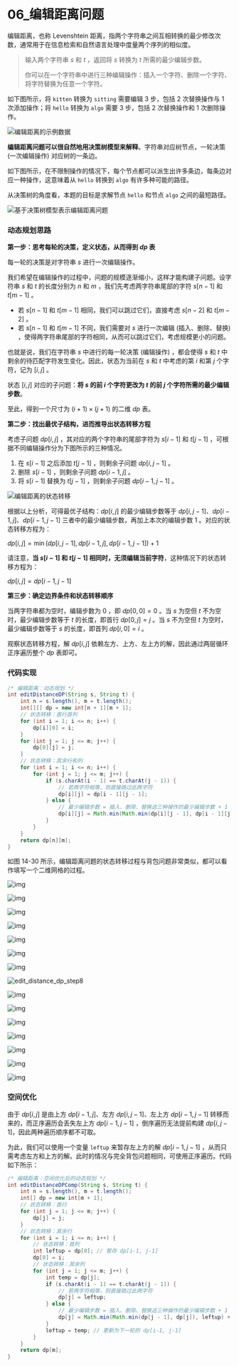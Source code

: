 # 06_编辑距离问题

编辑距离，也称 Levenshtein 距离，指两个字符串之间互相转换的最少修改次数，通常用于在信息检索和自然语言处理中度量两个序列的相似度。

> 输入两个字符串 $s$ 和 $t$ ，返回将 $s$ 转换为 $t$ 所需的最少编辑步数。
>
> 你可以在一个字符串中进行三种编辑操作：插入一个字符、删除一个字符、将字符替换为任意一个字符。

如下图所示，将 `kitten` 转换为 `sitting` 需要编辑 $3$ 步，包括 $2$ 次替换操作与 $1$ 次添加操作；将 `hello` 转换为 `algo` 需要 $3$ 步，包括 $2$ 次替换操作和 $1$ 次删除操作。

![编辑距离的示例数据](https://cdn.jsdelivr.net/gh/ZL85/ImageBed@main/202404032016362.png)

**编辑距离问题可以很自然地用决策树模型来解释**。字符串对应树节点，一轮决策 (一次编辑操作) 对应树的一条边。

如下图所示，在不限制操作的情况下，每个节点都可以派生出许多条边，每条边对应一种操作，这意味着从 `hello` 转换到 `algo` 有许多种可能的路径。

从决策树的角度看，本题的目标是求解节点 `hello` 和节点 `algo` 之间的最短路径。

![基于决策树模型表示编辑距离问题](https://cdn.jsdelivr.net/gh/ZL85/ImageBed@main/202404031933152.png)

### 动态规划思路

**第一步：思考每轮的决策，定义状态，从而得到 $dp$ 表**

每一轮的决策是对字符串 $s$ 进行一次编辑操作。

我们希望在编辑操作的过程中，问题的规模逐渐缩小，这样才能构建子问题。设字符串 $s$ 和 $t$ 的长度分别为 $n$ 和 $m$ ，我们先考虑两字符串尾部的字符 $s[n−1]$ 和 $t[m−1]$ 。

- 若 $s[n−1]$ 和 $t[m−1]$ 相同，我们可以跳过它们，直接考虑 $s[n−2]$ 和 $t[m−2]$ 。
- 若 $s[n−1]$ 和 $t[m−1]$ 不同，我们需要对 $s$ 进行一次编辑 (插入、删除、替换) ，使得两字符串尾部的字符相同，从而可以跳过它们，考虑规模更小的问题。

也就是说，我们在字符串 $s$ 中进行的每一轮决策 (编辑操作) ，都会使得 $s$ 和 $t$ 中剩余的待匹配字符发生变化。因此，状态为当前在 $s$ 和 $t$ 中考虑的第 $i$ 和第 $j$ 个字符，记为 $[i,j]$ 。

状态 $[i,j]$ 对应的子问题：**将 $s$ 的前 $i$ 个字符更改为 $t$ 的前 $j$ 个字符所需的最少编辑步数**。

至此，得到一个尺寸为 $(i+1)×(j+1)$ 的二维 $dp$ 表。

**第二步：找出最优子结构，进而推导出状态转移方程**

考虑子问题 $dp[i,j]$ ，其对应的两个字符串的尾部字符为 $s[i−1]$ 和 $t[j−1]$ ，可根据不同编辑操作分为下图所示的三种情况。

1. 在 $s[i−1]$ 之后添加 $t[j−1]$ ，则剩余子问题 $dp[i,j−1]$ 。
2. 删除 $s[i−1]$ ，则剩余子问题 $dp[i-1,j]$  。
3. 将 $s[i−1]$ 替换为 $t[j−1]$ ，则剩余子问题 $dp[i-1,j−1]$  。

![编辑距离的状态转移](https://cdn.jsdelivr.net/gh/ZL85/ImageBed@main/202404032023111.png)

根据以上分析，可得最优子结构：$dp[i,j]$ 的最少编辑步数等于 $dp[i,j−1]$、$dp[i-1,j]$、$dp[i-1,j−1]$ 三者中的最少编辑步数，再加上本次的编辑步数 $1$ 。对应的状态转移方程为：

$dp[i,j]=\min(dp[i,j-1],dp[i-1,j],dp[i-1,j-1])+1$

请注意，**当 $s[i−1]$ 和 $t[j−1]$ 相同时，无须编辑当前字符**，这种情况下的状态转移方程为：

$dp[i,j]=dp[i-1,j-1]$

**第三步：确定边界条件和状态转移顺序**

当两字符串都为空时，编辑步数为 $0$ ，即 $dp[0,0]=0$ 。当 $s$ 为空但 $t$ 不为空时，最少编辑步数等于 $t$ 的长度，即首行 $dp[0,j]=j$ 。当 $s$ 不为空但 $t$ 为空时，最少编辑步数等于 $s$ 的长度，即首列 $dp[i,0]=i$ 。

观察状态转移方程，解 $dp[i,j]$ 依赖左方、上方、左上方的解，因此通过两层循环正序遍历整个 $dp$ 表即可。

### 代码实现

```java
/* 编辑距离：动态规划 */
int editDistanceDP(String s, String t) {
    int n = s.length(), m = t.length();
    int[][] dp = new int[n + 1][m + 1];
    // 状态转移：首行首列
    for (int i = 1; i <= n; i++) {
        dp[i][0] = i;
    }
    for (int j = 1; j <= m; j++) {
        dp[0][j] = j;
    }
    // 状态转移：其余行和列
    for (int i = 1; i <= n; i++) {
        for (int j = 1; j <= m; j++) {
            if (s.charAt(i - 1) == t.charAt(j - 1)) {
                // 若两字符相等，则直接跳过此两字符
                dp[i][j] = dp[i - 1][j - 1];
            } else {
                // 最少编辑步数 = 插入、删除、替换这三种操作的最少编辑步数 + 1
                dp[i][j] = Math.min(Math.min(dp[i][j - 1], dp[i - 1][j]), dp[i - 1][j - 1]) + 1;
            }
        }
    }
    return dp[n][m];
}
```

如图 14-30 所示，编辑距离问题的状态转移过程与背包问题非常类似，都可以看作填写一个二维网格的过程。

![img](https://cdn.jsdelivr.net/gh/ZL85/ImageBed@main/202404032027241.png)

![img](https://cdn.jsdelivr.net/gh/ZL85/ImageBed@main/202404032027952.png)

![img](https://cdn.jsdelivr.net/gh/ZL85/ImageBed@main/202404032027239.png)

![img](https://cdn.jsdelivr.net/gh/ZL85/ImageBed@main/202404032028204.png)

![img](https://cdn.jsdelivr.net/gh/ZL85/ImageBed@main/202404032028040.png)

![img](https://cdn.jsdelivr.net/gh/ZL85/ImageBed@main/202404032028107.png)

![img](https://cdn.jsdelivr.net/gh/ZL85/ImageBed@main/202404032028310.png)

![edit_distance_dp_step8](https://cdn.jsdelivr.net/gh/ZL85/ImageBed@main/202404031934415.png)

![img](https://cdn.jsdelivr.net/gh/ZL85/ImageBed@main/202404032028824.png)

![img](https://cdn.jsdelivr.net/gh/ZL85/ImageBed@main/202404032029566.png)

![img](https://cdn.jsdelivr.net/gh/ZL85/ImageBed@main/202404032029200.png)

![img](https://cdn.jsdelivr.net/gh/ZL85/ImageBed@main/202404032029944.png)

![img](https://cdn.jsdelivr.net/gh/ZL85/ImageBed@main/202404032029654.png)

![img](https://cdn.jsdelivr.net/gh/ZL85/ImageBed@main/202404032029129.png)

![img](https://cdn.jsdelivr.net/gh/ZL85/ImageBed@main/202404032029346.png)

### 空间优化

由于 $dp[i,j]$ 是由上方 $dp[i−1,j]$、左方 $dp[i,j−1]$、左上方 $dp[i−1,j−1]$ 转移而来的，而正序遍历会丢失左上方 $dp[i−1,j−1]$ ，倒序遍历无法提前构建 $dp[i,j−1]$，因此两种遍历顺序都不可取。

为此，我们可以使用一个变量 `leftup` 来暂存左上方的解 $dp[i−1,j−1]$ ，从而只需考虑左方和上方的解。此时的情况与完全背包问题相同，可使用正序遍历。代码如下所示：

```java
/* 编辑距离：空间优化后的动态规划 */
int editDistanceDPComp(String s, String t) {
    int n = s.length(), m = t.length();
    int[] dp = new int[m + 1];
    // 状态转移：首行
    for (int j = 1; j <= m; j++) {
        dp[j] = j;
    }
    // 状态转移：其余行
    for (int i = 1; i <= n; i++) {
        // 状态转移：首列
        int leftup = dp[0]; // 暂存 dp[i-1, j-1]
        dp[0] = i;
        // 状态转移：其余列
        for (int j = 1; j <= m; j++) {
            int temp = dp[j];
            if (s.charAt(i - 1) == t.charAt(j - 1)) {
                // 若两字符相等，则直接跳过此两字符
                dp[j] = leftup;
            } else {
                // 最少编辑步数 = 插入、删除、替换这三种操作的最少编辑步数 + 1
                dp[j] = Math.min(Math.min(dp[j - 1], dp[j]), leftup) + 1;
            }
            leftup = temp; // 更新为下一轮的 dp[i-1, j-1]
        }
    }
    return dp[m];
}
```